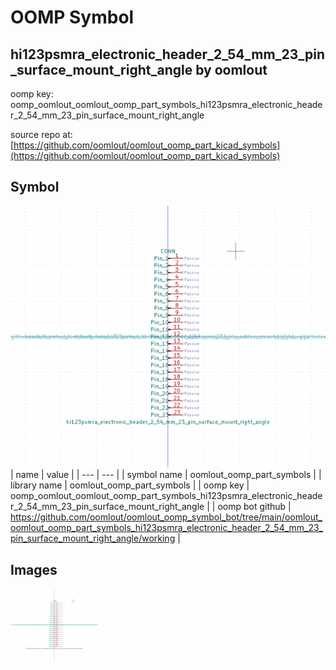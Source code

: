 # OOMP Symbol  
## hi123psmra_electronic_header_2_54_mm_23_pin_surface_mount_right_angle  by oomlout  
  
oomp key: oomp_oomlout_oomlout_oomp_part_symbols_hi123psmra_electronic_header_2_54_mm_23_pin_surface_mount_right_angle  
  
source repo at: [https://github.com/oomlout/oomlout_oomp_part_kicad_symbols](https://github.com/oomlout/oomlout_oomp_part_kicad_symbols)  
## Symbol  
  
[![working.png](working_600.png)](working.png)  
| name | value | 
| --- | --- | 
| symbol name | oomlout_oomp_part_symbols | 
| library name | oomlout_oomp_part_symbols | 
| oomp key | oomp_oomlout_oomlout_oomp_part_symbols_hi123psmra_electronic_header_2_54_mm_23_pin_surface_mount_right_angle | 
| oomp bot github | https://github.com/oomlout/oomlout_oomp_symbol_bot/tree/main/oomlout_oomlout_oomp_part_symbols_hi123psmra_electronic_header_2_54_mm_23_pin_surface_mount_right_angle/working | 
## Images  
  
[![working.png](working_140.png)](working.png)  
